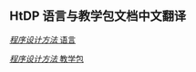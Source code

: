 ## HtDP 语言与教学包文档中文翻译

[_程序设计方法_ 语言](http://www.cs.utah.edu/~czhu/docs/htdp-langs/)

[_程序设计方法_ 教学包](http://www.cs.utah.edu/~czhu/docs/teachpack/)
